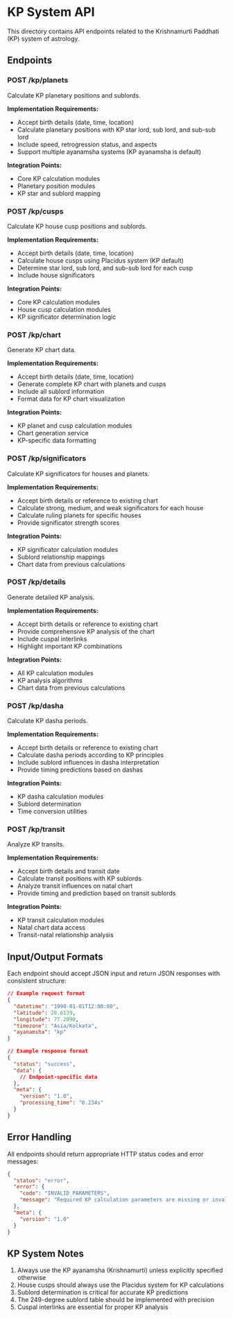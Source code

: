 # KP System API

This directory contains API endpoints related to the Krishnamurti Paddhati (KP) system of astrology.

## Endpoints

### POST /kp/planets
Calculate KP planetary positions and sublords.

**Implementation Requirements:**
- Accept birth details (date, time, location)
- Calculate planetary positions with KP star lord, sub lord, and sub-sub lord
- Include speed, retrogression status, and aspects
- Support multiple ayanamsha systems (KP ayanamsha is default)

**Integration Points:**
- Core KP calculation modules
- Planetary position modules
- KP star and sublord mapping

### POST /kp/cusps
Calculate KP house cusp positions and sublords.

**Implementation Requirements:**
- Accept birth details (date, time, location)
- Calculate house cusps using Placidus system (KP default)
- Determine star lord, sub lord, and sub-sub lord for each cusp
- Include house significators

**Integration Points:**
- Core KP calculation modules
- House cusp calculation modules
- KP significator determination logic

### POST /kp/chart
Generate KP chart data.

**Implementation Requirements:**
- Accept birth details (date, time, location)
- Generate complete KP chart with planets and cusps
- Include all sublord information
- Format data for KP chart visualization

**Integration Points:**
- KP planet and cusp calculation modules
- Chart generation service
- KP-specific data formatting

### POST /kp/significators
Calculate KP significators for houses and planets.

**Implementation Requirements:**
- Accept birth details or reference to existing chart
- Calculate strong, medium, and weak significators for each house
- Calculate ruling planets for specific houses
- Provide significator strength scores

**Integration Points:**
- KP significator calculation modules
- Sublord relationship mappings
- Chart data from previous calculations

### POST /kp/details
Generate detailed KP analysis.

**Implementation Requirements:**
- Accept birth details or reference to existing chart
- Provide comprehensive KP analysis of the chart
- Include cuspal interlinks
- Highlight important KP combinations

**Integration Points:**
- All KP calculation modules
- KP analysis algorithms
- Chart data from previous calculations

### POST /kp/dasha
Calculate KP dasha periods.

**Implementation Requirements:**
- Accept birth details or reference to existing chart
- Calculate dasha periods according to KP principles
- Include sublord influences in dasha interpretation
- Provide timing predictions based on dashas

**Integration Points:**
- KP dasha calculation modules
- Sublord determination
- Time conversion utilities

### POST /kp/transit
Analyze KP transits.

**Implementation Requirements:**
- Accept birth details and transit date
- Calculate transit positions with KP sublords
- Analyze transit influences on natal chart
- Provide timing and prediction based on transit sublords

**Integration Points:**
- KP transit calculation modules
- Natal chart data access
- Transit-natal relationship analysis

## Input/Output Formats

Each endpoint should accept JSON input and return JSON responses with consistent structure:

```json
// Example request format
{
  "datetime": "1990-01-01T12:00:00",
  "latitude": 28.6139,
  "longitude": 77.2090,
  "timezone": "Asia/Kolkata",
  "ayanamsha": "kp"
}

// Example response format
{
  "status": "success",
  "data": {
    // Endpoint-specific data
  },
  "meta": {
    "version": "1.0",
    "processing_time": "0.234s"
  }
}
```

## Error Handling

All endpoints should return appropriate HTTP status codes and error messages:

```json
{
  "status": "error",
  "error": {
    "code": "INVALID_PARAMETERS",
    "message": "Required KP calculation parameters are missing or invalid."
  },
  "meta": {
    "version": "1.0"
  }
}
```

## KP System Notes

1. Always use the KP ayanamsha (Krishnamurti) unless explicitly specified otherwise
2. House cusps should always use the Placidus system for KP calculations
3. Sublord determination is critical for accurate KP predictions
4. The 249-degree sublord table should be implemented with precision
5. Cuspal interlinks are essential for proper KP analysis 